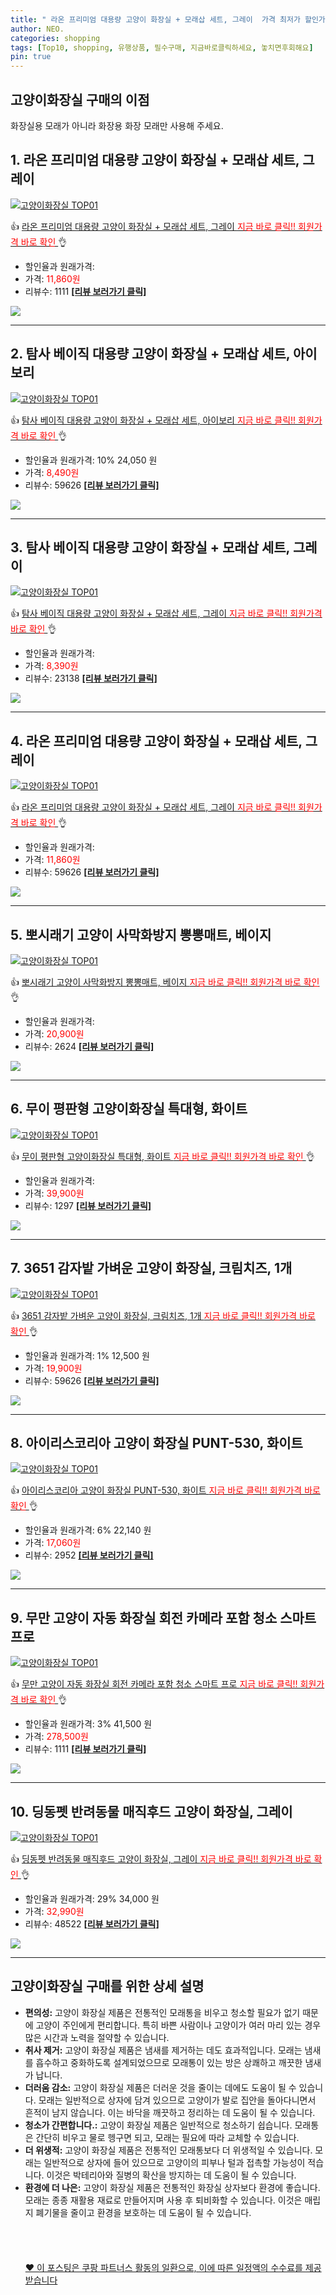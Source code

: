 ```yaml
---
title: " 라온 프리미엄 대용량 고양이 화장실 + 모래삽 세트, 그레이  가격 최저가 할인가 고양이화장실 최저가 추천 제품 비교"
author: NEO.
categories: shopping
tags: [Top10, shopping, 유행상품, 필수구매, 지금바로클릭하세요, 놓치면후회해요]
pin: true
---
```

## 고양이화장실 구매의 이점
화장실용 모래가 아니라 화장용 화장 모래만 사용해 주세요.

   

## 1.  라온 프리미엄 대용량 고양이 화장실 + 모래삽 세트, 그레이 

[![고양이화장실 TOP01](https://thumbnail8.coupangcdn.com/thumbnails/remote/490x490ex/image/retail/images/40760921966932-613f9e6a-2d47-41d6-b7f8-82fd4c351168.jpg)](https://link.coupang.com/re/AFFSDP?lptag=AF3617701&subid=GithubCoopas&pageKey=1960841560&traceid=V0-153&itemId=3332554916&vendorItemId=71319372108)


👍 [ 라온 프리미엄 대용량 고양이 화장실 + 모래삽 세트, 그레이  <font color=red> 지금 바로 클릭!! 회원가격 바로 확인 </font> ](https://link.coupang.com/re/AFFSDP?lptag=AF3617701&subid=GithubCoopas&pageKey=1960841560&traceid=V0-153&itemId=3332554916&vendorItemId=71319372108) 👌 


- 할인율과 원래가격: 
- 가격: <span style='color:red'>11,860원</span>
- 리뷰수: 1111  [**[리뷰 보러가기 클릭]**](https://link.coupang.com/re/AFFSDP?lptag=AF3617701&subid=GithubCoopas&pageKey=1960841560&traceid=V0-153&itemId=3332554916&vendorItemId=71319372108)

[![](/discount_price.png)](https://link.coupang.com/re/AFFSDP?lptag=AF3617701&subid=GithubCoopas&pageKey=1960841560&traceid=V0-153&itemId=3332554916&vendorItemId=71319372108)

---


   

## 2.  탐사 베이직 대용량 고양이 화장실 + 모래삽 세트, 아이보리 

[![고양이화장실 TOP01](https://thumbnail6.coupangcdn.com/thumbnails/remote/490x490ex/image/retail/images/1376570857394086-fc2eb5d0-28b6-4866-b8cb-e4bbd77680de.jpg)](https://link.coupang.com/re/AFFSDP?lptag=AF3617701&subid=GithubCoopas&pageKey=7164892839&traceid=V0-153&itemId=18038622095&vendorItemId=85192989131)


👍 [ 탐사 베이직 대용량 고양이 화장실 + 모래삽 세트, 아이보리  <font color=red> 지금 바로 클릭!! 회원가격 바로 확인 </font> ](https://link.coupang.com/re/AFFSDP?lptag=AF3617701&subid=GithubCoopas&pageKey=7164892839&traceid=V0-153&itemId=18038622095&vendorItemId=85192989131) 👌 


- 할인율과 원래가격: 10%  24,050   원
- 가격: <span style='color:red'>8,490원</span>
- 리뷰수: 59626  [**[리뷰 보러가기 클릭]**](https://link.coupang.com/re/AFFSDP?lptag=AF3617701&subid=GithubCoopas&pageKey=7164892839&traceid=V0-153&itemId=18038622095&vendorItemId=85192989131)

[![](/discount_price.png)](https://link.coupang.com/re/AFFSDP?lptag=AF3617701&subid=GithubCoopas&pageKey=7164892839&traceid=V0-153&itemId=18038622095&vendorItemId=85192989131)

---


   

## 3.  탐사 베이직 대용량 고양이 화장실 + 모래삽 세트, 그레이 

[![고양이화장실 TOP01](https://thumbnail6.coupangcdn.com/thumbnails/remote/490x490ex/image/retail/images/1133368759518389-2703c03b-5f06-4701-9c0a-a589d1042868.JPG)](https://link.coupang.com/re/AFFSDP?lptag=AF3617701&subid=GithubCoopas&pageKey=7164892839&traceid=V0-153&itemId=20283531255&vendorItemId=87369992694)


👍 [ 탐사 베이직 대용량 고양이 화장실 + 모래삽 세트, 그레이  <font color=red> 지금 바로 클릭!! 회원가격 바로 확인 </font> ](https://link.coupang.com/re/AFFSDP?lptag=AF3617701&subid=GithubCoopas&pageKey=7164892839&traceid=V0-153&itemId=20283531255&vendorItemId=87369992694) 👌 


- 할인율과 원래가격: 
- 가격: <span style='color:red'>8,390원</span>
- 리뷰수: 23138  [**[리뷰 보러가기 클릭]**](https://link.coupang.com/re/AFFSDP?lptag=AF3617701&subid=GithubCoopas&pageKey=7164892839&traceid=V0-153&itemId=20283531255&vendorItemId=87369992694)

[![](/discount_price.png)](https://link.coupang.com/re/AFFSDP?lptag=AF3617701&subid=GithubCoopas&pageKey=7164892839&traceid=V0-153&itemId=20283531255&vendorItemId=87369992694)

---


   

## 4.  라온 프리미엄 대용량 고양이 화장실 + 모래삽 세트, 그레이 

[![고양이화장실 TOP01](https://thumbnail8.coupangcdn.com/thumbnails/remote/490x490ex/image/retail/images/40760921966932-613f9e6a-2d47-41d6-b7f8-82fd4c351168.jpg)](https://link.coupang.com/re/AFFSDP?lptag=AF3617701&subid=GithubCoopas&pageKey=1960841560&traceid=V0-153&itemId=3332554916&vendorItemId=71319372108)


👍 [ 라온 프리미엄 대용량 고양이 화장실 + 모래삽 세트, 그레이  <font color=red> 지금 바로 클릭!! 회원가격 바로 확인 </font> ](https://link.coupang.com/re/AFFSDP?lptag=AF3617701&subid=GithubCoopas&pageKey=1960841560&traceid=V0-153&itemId=3332554916&vendorItemId=71319372108) 👌 


- 할인율과 원래가격: 
- 가격: <span style='color:red'>11,860원</span>
- 리뷰수: 59626  [**[리뷰 보러가기 클릭]**](https://link.coupang.com/re/AFFSDP?lptag=AF3617701&subid=GithubCoopas&pageKey=1960841560&traceid=V0-153&itemId=3332554916&vendorItemId=71319372108)

[![](/discount_price.png)](https://link.coupang.com/re/AFFSDP?lptag=AF3617701&subid=GithubCoopas&pageKey=1960841560&traceid=V0-153&itemId=3332554916&vendorItemId=71319372108)

---


   

## 5.  뽀시래기 고양이 사막화방지 뽕뽕매트, 베이지 

[![고양이화장실 TOP01](https://thumbnail9.coupangcdn.com/thumbnails/remote/490x490ex/image/retail/images/1947468841813739-efbb4849-e693-44d3-8c64-c9e60c2daf15.png)](https://link.coupang.com/re/AFFSDP?lptag=AF3617701&subid=GithubCoopas&pageKey=183815179&traceid=V0-153&itemId=526359585&vendorItemId=4366584156)


👍 [ 뽀시래기 고양이 사막화방지 뽕뽕매트, 베이지  <font color=red> 지금 바로 클릭!! 회원가격 바로 확인 </font> ](https://link.coupang.com/re/AFFSDP?lptag=AF3617701&subid=GithubCoopas&pageKey=183815179&traceid=V0-153&itemId=526359585&vendorItemId=4366584156) 👌 


- 할인율과 원래가격: 
- 가격: <span style='color:red'>20,900원</span>
- 리뷰수: 2624  [**[리뷰 보러가기 클릭]**](https://link.coupang.com/re/AFFSDP?lptag=AF3617701&subid=GithubCoopas&pageKey=183815179&traceid=V0-153&itemId=526359585&vendorItemId=4366584156)

[![](/discount_price.png)](https://link.coupang.com/re/AFFSDP?lptag=AF3617701&subid=GithubCoopas&pageKey=183815179&traceid=V0-153&itemId=526359585&vendorItemId=4366584156)

---


   

## 6.  무이 평판형 고양이화장실 특대형, 화이트 

[![고양이화장실 TOP01](https://thumbnail7.coupangcdn.com/thumbnails/remote/490x490ex/image/vendor_inventory/7e61/fbaa0290cce32718a62a0ae57fd3095229055562e3031ae6bfe1b46a728f.jpg)](https://link.coupang.com/re/AFFSDP?lptag=AF3617701&subid=GithubCoopas&pageKey=6525673008&traceid=V0-153&itemId=14476256222&vendorItemId=81719538694)


👍 [ 무이 평판형 고양이화장실 특대형, 화이트  <font color=red> 지금 바로 클릭!! 회원가격 바로 확인 </font> ](https://link.coupang.com/re/AFFSDP?lptag=AF3617701&subid=GithubCoopas&pageKey=6525673008&traceid=V0-153&itemId=14476256222&vendorItemId=81719538694) 👌 


- 할인율과 원래가격: 
- 가격: <span style='color:red'>39,900원</span>
- 리뷰수: 1297  [**[리뷰 보러가기 클릭]**](https://link.coupang.com/re/AFFSDP?lptag=AF3617701&subid=GithubCoopas&pageKey=6525673008&traceid=V0-153&itemId=14476256222&vendorItemId=81719538694)

[![](/discount_price.png)](https://link.coupang.com/re/AFFSDP?lptag=AF3617701&subid=GithubCoopas&pageKey=6525673008&traceid=V0-153&itemId=14476256222&vendorItemId=81719538694)

---


   

## 7.  3651 감자밭 가벼운 고양이 화장실, 크림치즈, 1개 

[![고양이화장실 TOP01](https://thumbnail10.coupangcdn.com/thumbnails/remote/490x490ex/image/vendor_inventory/e736/2cfd8fc0e337fb1e40d06f8882131dba257bffaa4872c1edf8e1744f723e.png)](https://link.coupang.com/re/AFFSDP?lptag=AF3617701&subid=GithubCoopas&pageKey=7746923117&traceid=V0-153&itemId=20857154732&vendorItemId=87924629731)


👍 [ 3651 감자밭 가벼운 고양이 화장실, 크림치즈, 1개  <font color=red> 지금 바로 클릭!! 회원가격 바로 확인 </font> ](https://link.coupang.com/re/AFFSDP?lptag=AF3617701&subid=GithubCoopas&pageKey=7746923117&traceid=V0-153&itemId=20857154732&vendorItemId=87924629731) 👌 


- 할인율과 원래가격: 1%  12,500   원
- 가격: <span style='color:red'>19,900원</span>
- 리뷰수: 59626  [**[리뷰 보러가기 클릭]**](https://link.coupang.com/re/AFFSDP?lptag=AF3617701&subid=GithubCoopas&pageKey=7746923117&traceid=V0-153&itemId=20857154732&vendorItemId=87924629731)

[![](/discount_price.png)](https://link.coupang.com/re/AFFSDP?lptag=AF3617701&subid=GithubCoopas&pageKey=7746923117&traceid=V0-153&itemId=20857154732&vendorItemId=87924629731)

---


   

## 8.  아이리스코리아 고양이 화장실 PUNT-530, 화이트 

[![고양이화장실 TOP01](https://thumbnail9.coupangcdn.com/thumbnails/remote/490x490ex/image/retail/images/2839625216722195-00654bbf-752b-46f5-9323-ea5b7d45c08b.jpg)](https://link.coupang.com/re/AFFSDP?lptag=AF3617701&subid=GithubCoopas&pageKey=15965656&traceid=V0-153&itemId=65259443&vendorItemId=3103546550)


👍 [ 아이리스코리아 고양이 화장실 PUNT-530, 화이트  <font color=red> 지금 바로 클릭!! 회원가격 바로 확인 </font> ](https://link.coupang.com/re/AFFSDP?lptag=AF3617701&subid=GithubCoopas&pageKey=15965656&traceid=V0-153&itemId=65259443&vendorItemId=3103546550) 👌 


- 할인율과 원래가격: 6%  22,140   원
- 가격: <span style='color:red'>17,060원</span>
- 리뷰수: 2952  [**[리뷰 보러가기 클릭]**](https://link.coupang.com/re/AFFSDP?lptag=AF3617701&subid=GithubCoopas&pageKey=15965656&traceid=V0-153&itemId=65259443&vendorItemId=3103546550)

[![](/discount_price.png)](https://link.coupang.com/re/AFFSDP?lptag=AF3617701&subid=GithubCoopas&pageKey=15965656&traceid=V0-153&itemId=65259443&vendorItemId=3103546550)

---


   

## 9.  무만 고양이 자동 화장실 회전 카메라 포함 청소 스마트 프로 

[![고양이화장실 TOP01](https://thumbnail10.coupangcdn.com/thumbnails/remote/490x490ex/image/vendor_inventory/936f/256679ebb85f58199fa6c3188dbca1575bae57e01662a47a2eeecde0427c.png)](https://link.coupang.com/re/AFFSDP?lptag=AF3617701&subid=GithubCoopas&pageKey=7778373215&traceid=V0-153&itemId=21016855665&vendorItemId=88080348307)


👍 [ 무만 고양이 자동 화장실 회전 카메라 포함 청소 스마트 프로  <font color=red> 지금 바로 클릭!! 회원가격 바로 확인 </font> ](https://link.coupang.com/re/AFFSDP?lptag=AF3617701&subid=GithubCoopas&pageKey=7778373215&traceid=V0-153&itemId=21016855665&vendorItemId=88080348307) 👌 


- 할인율과 원래가격: 3%  41,500   원
- 가격: <span style='color:red'>278,500원</span>
- 리뷰수: 1111  [**[리뷰 보러가기 클릭]**](https://link.coupang.com/re/AFFSDP?lptag=AF3617701&subid=GithubCoopas&pageKey=7778373215&traceid=V0-153&itemId=21016855665&vendorItemId=88080348307)

[![](/discount_price.png)](https://link.coupang.com/re/AFFSDP?lptag=AF3617701&subid=GithubCoopas&pageKey=7778373215&traceid=V0-153&itemId=21016855665&vendorItemId=88080348307)

---


   

## 10.  딩동펫 반려동물 매직후드 고양이 화장실, 그레이 

[![고양이화장실 TOP01](https://thumbnail7.coupangcdn.com/thumbnails/remote/490x490ex/image/retail/images/5806695153300504-675bd090-e2b6-4961-bf2f-7891c86c765d.jpg)](https://link.coupang.com/re/AFFSDP?lptag=AF3617701&subid=GithubCoopas&pageKey=6687639070&traceid=V0-153&itemId=15441923828&vendorItemId=82661550668)


👍 [ 딩동펫 반려동물 매직후드 고양이 화장실, 그레이  <font color=red> 지금 바로 클릭!! 회원가격 바로 확인 </font> ](https://link.coupang.com/re/AFFSDP?lptag=AF3617701&subid=GithubCoopas&pageKey=6687639070&traceid=V0-153&itemId=15441923828&vendorItemId=82661550668) 👌 


- 할인율과 원래가격: 29%  34,000   원
- 가격: <span style='color:red'>32,990원</span>
- 리뷰수: 48522  [**[리뷰 보러가기 클릭]**](https://link.coupang.com/re/AFFSDP?lptag=AF3617701&subid=GithubCoopas&pageKey=6687639070&traceid=V0-153&itemId=15441923828&vendorItemId=82661550668)

[![](/discount_price.png)](https://link.coupang.com/re/AFFSDP?lptag=AF3617701&subid=GithubCoopas&pageKey=6687639070&traceid=V0-153&itemId=15441923828&vendorItemId=82661550668)

---
## 고양이화장실 구매를 위한 상세 설명
* **편의성:** 고양이 화장실 제품은 전통적인 모래통을 비우고 청소할 필요가 없기 때문에 고양이 주인에게 편리합니다. 특히 바쁜 사람이나 고양이가 여러 마리 있는 경우 많은 시간과 노력을 절약할 수 있습니다.
* **취사 제거:** 고양이 화장실 제품은 냄새를 제거하는 데도 효과적입니다. 모래는 냄새를 흡수하고 중화하도록 설계되었으므로 모래통이 있는 방은 상쾌하고 깨끗한 냄새가 납니다.
* **더러움 감소:** 고양이 화장실 제품은 더러운 것을 줄이는 데에도 도움이 될 수 있습니다. 모래는 일반적으로 상자에 담겨 있으므로 고양이가 발로 집안을 돌아다니면서 흔적이 남지 않습니다. 이는 바닥을 깨끗하고 정리하는 데 도움이 될 수 있습니다.
* **청소가 간편합니다.:** 고양이 화장실 제품은 일반적으로 청소하기 쉽습니다. 모래통은 간단히 비우고 물로 헹구면 되고, 모래는 필요에 따라 교체할 수 있습니다.
* **더 위생적:** 고양이 화장실 제품은 전통적인 모래통보다 더 위생적일 수 있습니다. 모래는 일반적으로 상자에 들어 있으므로 고양이의 피부나 털과 접촉할 가능성이 적습니다. 이것은 박테리아와 질병의 확산을 방지하는 데 도움이 될 수 있습니다.
* **환경에 더 나은:** 고양이 화장실 제품은 전통적인 화장실 상자보다 환경에 좋습니다. 모래는 종종 재활용 재료로 만들어지며 사용 후 퇴비화할 수 있습니다. 이것은 매립지 폐기물을 줄이고 환경을 보호하는 데 도움이 될 수 있습니다.<br><br><br><br><br> [ ❤  이 포스팅은 쿠팡 파트너스 활동의 일환으로, 이에 따른 일정액의 수수료를 제공받습니다](https://link.coupang.com/a/bcEFyh)